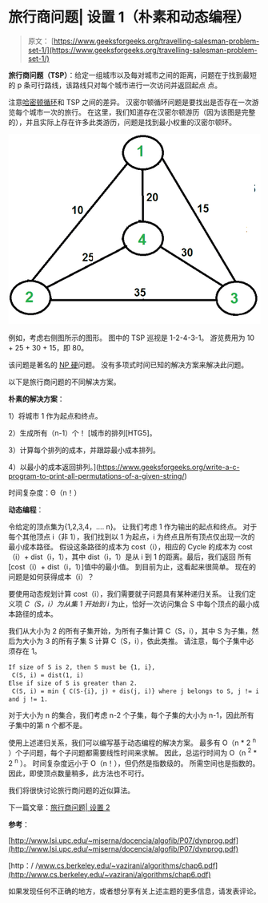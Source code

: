 # 旅行商问题| 设置 1（朴素和动态编程）

> 原文： [https://www.geeksforgeeks.org/travelling-salesman-problem-set-1/](https://www.geeksforgeeks.org/travelling-salesman-problem-set-1/)

**旅行商问题（TSP）**：给定一组城市以及每对城市之间的距离，问题在于找到最短的 p 条可行路线，该路线只对每个城市进行一次访问并返回起点 点。

注意[哈密顿循环](https://www.geeksforgeeks.org/backtracking-set-7-hamiltonian-cycle/)和 TSP 之间的差异。 汉密尔顿循环问题是要找出是否存在一次游览每个城市一次的旅行。 在这里，我们知道存在汉密尔顿游历（因为该图是完整的），并且实际上存在许多此类游历，问题是找到最小权重的汉密尔顿环。

![Euler1](img/f13c11b6b6abf6bde87d85db87cd09b6.png)

例如，考虑右侧图所示的图形。 图中的 TSP 巡视是 1-2-4-3-1。 游览费用为 10 + 25 + 30 + 15，即 80。

该问题是著名的 [NP 硬](https://www.geeksforgeeks.org/np-completeness-set-1/)问题。 没有多项式时间已知的解决方案来解决此问题。

以下是旅行商问题的不同解决方案。

**朴素的解决方案**：

1）将城市 1 作为起点和终点。

2）生成所有（n-1）个！ [城市的排列[H​​TG5]。

3）计算每个排列的成本，并跟踪最小成本排列。

4）以最小的成本返回排列。](https://www.geeksforgeeks.org/write-a-c-program-to-print-all-permutations-of-a-given-string/)

时间复杂度：Θ（n！）

**动态编程**：

令给定的顶点集为{1,2,3,4，.... n}。 让我们考虑 1 作为输出的起点和终点。 对于每个其他顶点 i（非 1），我们找到以 1 为起点，i 为终点且所有顶点仅出现一次的最小成本路径。 假设这条路径的成本为 cost（i），相应的 Cycle 的成本为 cost（i）+ dist（i，1），其中 dist（i，1）是从 i 到 1 的距离。最后，我们返回 所有[cost（i）+ dist（i，1）]值中的最小值。 到目前为止，这看起来很简单。 现在的问题是如何获得成本（i）？

要使用动态规划计算 cost（i），我们需要就子问题具有某种递归关系。 让我们定义项 *C（S，i）为从集 1 开始到 i* 为止，恰好一次访问集合 S 中每个顶点的最小成本路径的成本。

我们从大小为 2 的所有子集开始，为所有子集计算 C（S，i），其中 S 为子集，然后为大小为 3 的所有子集 S 计算 C（S，i），依此类推。 请注意，每个子集中必须存在 1。

```
If size of S is 2, then S must be {1, i},
 C(S, i) = dist(1, i) 
Else if size of S is greater than 2.
 C(S, i) = min { C(S-{i}, j) + dis(j, i)} where j belongs to S, j != i and j != 1.

```

对于大小为 n 的集合，我们考虑 n-2 个子集，每个子​​集的大小为 n-1，因此所有子集中的第 n 个都不是。

使用上述递归关系，我们可以编写基于动态编程的解决方案。 最多有 O（n * 2 <sup>n</sup> ）个子问题，每个子问题都需要线性时间来求解。 因此，总运行时间为 O（n <sup>2</sup> * 2 <sup>n</sup> ）。 时间复杂度远小于 O（n！），但仍然是指数级的。 所需空间也是指数的。 因此，即使顶点数量稍多，此方法也不可行。

我们将很快讨论旅行商问题的近似算法。

下一篇文章：[旅行商问题| 设置 2](https://www.geeksforgeeks.org/travelling-salesman-problem-set-2-approximate-using-mst/)

**参考**：

[http://www.lsi.upc.edu/~mjserna/docencia/algofib/P07/dynprog.pdf](http://www.lsi.upc.edu/~mjserna/docencia/algofib/P07/dynprog.pdf)

[http：/ /www.cs.berkeley.edu/~vazirani/algorithms/chap6.pdf](http://www.cs.berkeley.edu/~vazirani/algorithms/chap6.pdf)

如果发现任何不正确的地方，或者想分享有关上述主题的更多信息，请发表评论。

